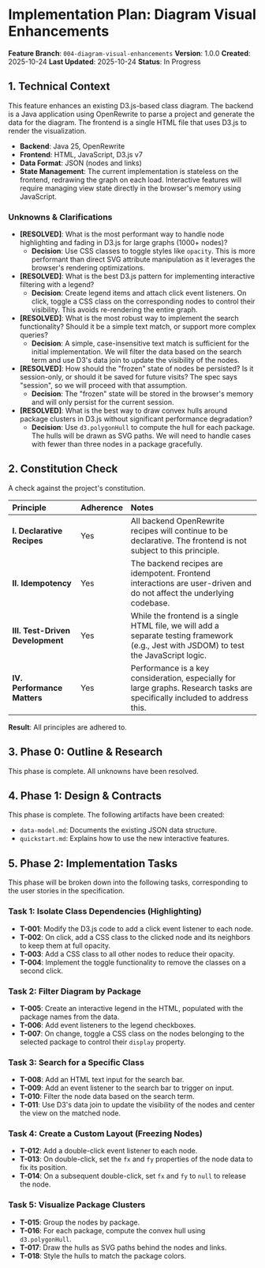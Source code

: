 # Implementation Plan: Diagram Visual Enhancements

**Feature Branch**: `004-diagram-visual-enhancements`
**Version**: 1.0.0
**Created**: 2025-10-24
**Last Updated**: 2025-10-24
**Status**: In Progress

## 1. Technical Context

This feature enhances an existing D3.js-based class diagram. The backend is a Java application using OpenRewrite to parse a project and generate the data for the diagram. The frontend is a single HTML file that uses D3.js to render the visualization.

-   **Backend**: Java 25, OpenRewrite
-   **Frontend**: HTML, JavaScript, D3.js v7
-   **Data Format**: JSON (nodes and links)
-   **State Management**: The current implementation is stateless on the frontend, redrawing the graph on each load. Interactive features will require managing view state directly in the browser's memory using JavaScript.

### Unknowns & Clarifications

-   **[RESOLVED]**: What is the most performant way to handle node highlighting and fading in D3.js for large graphs (1000+ nodes)?
    -   **Decision**: Use CSS classes to toggle styles like `opacity`. This is more performant than direct SVG attribute manipulation as it leverages the browser's rendering optimizations.
-   **[RESOLVED]**: What is the best D3.js pattern for implementing interactive filtering with a legend?
    -   **Decision**: Create legend items and attach click event listeners. On click, toggle a CSS class on the corresponding nodes to control their visibility. This avoids re-rendering the entire graph.
-   **[RESOLVED]**: What is the most robust way to implement the search functionality? Should it be a simple text match, or support more complex queries?
    -   **Decision**: A simple, case-insensitive text match is sufficient for the initial implementation. We will filter the data based on the search term and use D3's data join to update the visibility of the nodes.
-   **[RESOLVED]**: How should the "frozen" state of nodes be persisted? Is it session-only, or should it be saved for future visits? The spec says "session", so we will proceed with that assumption.
    -   **Decision**: The "frozen" state will be stored in the browser's memory and will only persist for the current session.
-   **[RESOLVED]**: What is the best way to draw convex hulls around package clusters in D3.js without significant performance degradation?
    -   **Decision**: Use `d3.polygonHull` to compute the hull for each package. The hulls will be drawn as SVG paths. We will need to handle cases with fewer than three nodes in a package gracefully.

## 2. Constitution Check

A check against the project's constitution.

| Principle | Adherence | Notes |
| :--- | :--- | :--- |
| **I. Declarative Recipes** | Yes | All backend OpenRewrite recipes will continue to be declarative. The frontend is not subject to this principle. |
| **II. Idempotency** | Yes | The backend recipes are idempotent. Frontend interactions are user-driven and do not affect the underlying codebase. |
| **III. Test-Driven Development** | Yes | While the frontend is a single HTML file, we will add a separate testing framework (e.g., Jest with JSDOM) to test the JavaScript logic. |
| **IV. Performance Matters** | Yes | Performance is a key consideration, especially for large graphs. Research tasks are specifically included to address this. |

**Result**: All principles are adhered to.

## 3. Phase 0: Outline & Research

This phase is complete. All unknowns have been resolved.

## 4. Phase 1: Design & Contracts

This phase is complete. The following artifacts have been created:

-   `data-model.md`: Documents the existing JSON data structure.
-   `quickstart.md`: Explains how to use the new interactive features.

## 5. Phase 2: Implementation Tasks

This phase will be broken down into the following tasks, corresponding to the user stories in the specification.

### Task 1: Isolate Class Dependencies (Highlighting)

-   **T-001**: Modify the D3.js code to add a click event listener to each node.
-   **T-002**: On click, add a CSS class to the clicked node and its neighbors to keep them at full opacity.
-   **T-003**: Add a CSS class to all other nodes to reduce their opacity.
-   **T-004**: Implement the toggle functionality to remove the classes on a second click.

### Task 2: Filter Diagram by Package

-   **T-005**: Create an interactive legend in the HTML, populated with the package names from the data.
-   **T-006**: Add event listeners to the legend checkboxes.
-   **T-007**: On change, toggle a CSS class on the nodes belonging to the selected package to control their `display` property.

### Task 3: Search for a Specific Class

-   **T-008**: Add an HTML text input for the search bar.
-   **T-009**: Add an event listener to the search bar to trigger on input.
-   **T-010**: Filter the node data based on the search term.
-   **T-011**: Use D3's data join to update the visibility of the nodes and center the view on the matched node.

### Task 4: Create a Custom Layout (Freezing Nodes)

-   **T-012**: Add a double-click event listener to each node.
-   **T-013**: On double-click, set the `fx` and `fy` properties of the node data to fix its position.
-   **T-014**: On a subsequent double-click, set `fx` and `fy` to `null` to release the node.

### Task 5: Visualize Package Clusters

-   **T-015**: Group the nodes by package.
-   **T-016**: For each package, compute the convex hull using `d3.polygonHull`.
-   **T-017**: Draw the hulls as SVG paths behind the nodes and links.
-   **T-018**: Style the hulls to match the package colors.